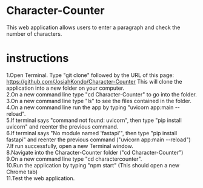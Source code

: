 # Character-Counter
This web application  allows users to enter a paragraph and check the number of characters.
# instructions 
1.Open Terminal. Type "git clone" followed by the URL of this page: https://github.com/JosiahKondo/Character-Counter
This will clone the application into a new folder on your computer. 
<br>2.On a new command line type "cd Character-Counter" to go into the folder. 
<br>3.On a new command line type "ls" to see the files contained in the folder. 
<br>4.On a new command line run the app by typing "uvicorn app:main --reload". 
<br>5.If terminal says "command not found: uvicorn", then type "pip install uvicorn" and reenter the previous command. 
<br>6.If terminal says "No module named 'fastapi'", then type "pip install fastapi" and reenter the previous command ("uvicorn app:main --reload")
<br>7.If run successfully, open a new Terminal window. 
<br>8.Navigate into the Character-Counter folder ("cd Character-Counter")
<br>9.On a new command line type "cd charactercounter".
<br>10.Run the application by typing "npm start" (This should open a new Chrome tab)
<br>11.Test the web application. 
